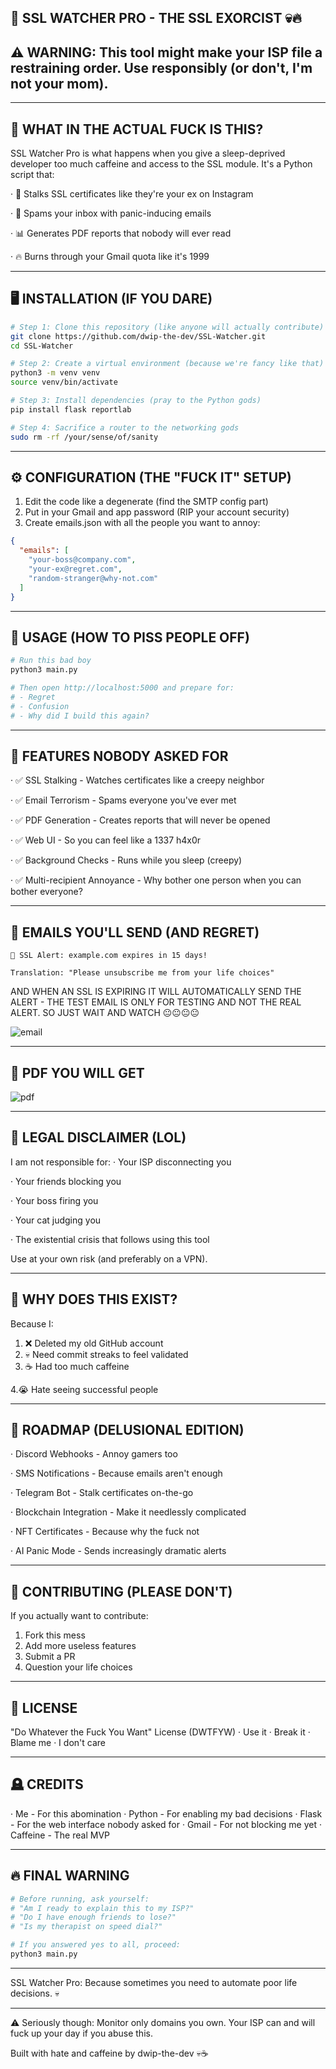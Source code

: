 ## 🚨 SSL WATCHER PRO - THE SSL EXORCIST 💀🔥

## ⚠️ WARNING: This tool might make your ISP file a restraining order. Use responsibly (or don't, I'm not your mom).

---

## 🗿 WHAT IN THE ACTUAL FUCK IS THIS?

SSL Watcher Pro is what happens when you give a sleep-deprived developer too much caffeine and access to the SSL module. It's a Python script that:

· 👀 Stalks SSL certificates like they're your ex on Instagram

· 📧 Spams your inbox with panic-inducing emails

· 📊 Generates PDF reports that nobody will ever read

· 🔥 Burns through your Gmail quota like it's 1999

---

## 🖥️ INSTALLATION (IF YOU DARE)

```bash
# Step 1: Clone this repository (like anyone will actually contribute)
git clone https://github.com/dwip-the-dev/SSL-Watcher.git
cd SSL-Watcher

# Step 2: Create a virtual environment (because we're fancy like that)
python3 -m venv venv
source venv/bin/activate

# Step 3: Install dependencies (pray to the Python gods)
pip install flask reportlab

# Step 4: Sacrifice a router to the networking gods
sudo rm -rf /your/sense/of/sanity
```

---

## ⚙️ CONFIGURATION (THE "FUCK IT" SETUP)

1. Edit the code like a degenerate (find the SMTP config part)
2. Put in your Gmail and app password (RIP your account security)
3. Create emails.json with all the people you want to annoy:

```json
{
  "emails": [
    "your-boss@company.com",
    "your-ex@regret.com", 
    "random-stranger@why-not.com"
  ]
}
```

---

## 🚀 USAGE (HOW TO PISS PEOPLE OFF)

```bash
# Run this bad boy
python3 main.py

# Then open http://localhost:5000 and prepare for:
# - Regret
# - Confusion  
# - Why did I build this again?
```

---

## 🎯 FEATURES NOBODY ASKED FOR

· ✅ SSL Stalking - Watches certificates like a creepy neighbor

· ✅ Email Terrorism - Spams everyone you've ever met

· ✅ PDF Generation - Creates reports that will never be opened

· ✅ Web UI - So you can feel like a 1337 h4x0r

· ✅ Background Checks - Runs while you sleep (creepy)

· ✅ Multi-recipient Annoyance - Why bother one person when you can bother everyone?

---

## 📧 EMAILS YOU'LL SEND (AND REGRET)

```
🚨 SSL Alert: example.com expires in 15 days!

Translation: "Please unsubscribe me from your life choices"
```

AND WHEN AN SSL IS EXPIRING IT WILL AUTOMATICALLY SEND THE ALERT - THE TEST EMAIL IS ONLY FOR TESTING AND NOT THE REAL ALERT. SO JUST WAIT AND WATCH 😐😐😐😐

![email](email.jpg)

---

## 📑 PDF YOU WILL GET

![pdf](pdf.jpg)

---

## 🛑 LEGAL DISCLAIMER (LOL)

I am not responsible for:
· Your ISP disconnecting you

· Your friends blocking you

· Your boss firing you

· Your cat judging you

· The existential crisis that follows using this tool

Use at your own risk (and preferably on a VPN).

---

## 🤡 WHY DOES THIS EXIST?

Because I:

1. ❌ Deleted my old GitHub account
2. 💀 Need commit streaks to feel validated
3. ☕ Had too much caffeine

4.😭 Hate seeing successful people
   

---

## 🎪 ROADMAP (DELUSIONAL EDITION)

· Discord Webhooks - Annoy gamers too

· SMS Notifications - Because emails aren't enough

· Telegram Bot - Stalk certificates on-the-go

· Blockchain Integration - Make it needlessly complicated

· NFT Certificates - Because why the fuck not

· AI Panic Mode - Sends increasingly dramatic alerts

---

## 👥 CONTRIBUTING (PLEASE DON'T)

If you actually want to contribute:

1. Fork this mess
2. Add more useless features
3. Submit a PR
4. Question your life choices

---

## 📜 LICENSE

"Do Whatever the Fuck You Want" License (DWTFYW)
· Use it
· Break it
· Blame me
· I don't care

---

## 🪦 CREDITS

· Me - For this abomination
· Python - For enabling my bad decisions
· Flask - For the web interface nobody asked for
· Gmail - For not blocking me yet
· Caffeine - The real MVP

---

## 🔥 FINAL WARNING

```bash
# Before running, ask yourself:
# "Am I ready to explain this to my ISP?"
# "Do I have enough friends to lose?" 
# "Is my therapist on speed dial?"

# If you answered yes to all, proceed:
python3 main.py
```

---

SSL Watcher Pro: Because sometimes you need to automate poor life decisions. 💀

---

⚠️ Seriously though: Monitor only domains you own. Your ISP can and will fuck up your day if you abuse this.

Built with hate and caffeine by dwip-the-dev 💀☕
